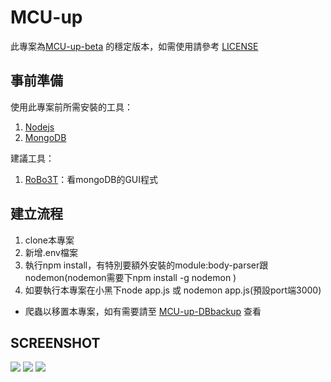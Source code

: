 MCU-up
===
此專案為[MCU-up-beta](https://github.com/mcuosc/MCU-up-beta) 的穩定版本，如需使用請參考 [LICENSE](https://github.com/mcuosc/MCU-up/blob/main/LICENSE)


## 事前準備

使用此專案前所需安裝的工具：
1. [Nodejs](https://nodejs.org/en/)
2. [MongoDB](https://www.mongodb.com)

建議工具：
1. [RoBo3T](https://robomongo.org/)：看mongoDB的GUI程式

建立流程
---

1. clone本專案
2. 新增.env檔案
3. 執行npm install，有特別要額外安裝的module:body-parser跟nodemon(nodemon需要下npm install -g nodemon )
4. 如要執行本專案在小黑下node app.js 或 nodemon app.js(預設port端3000)

* 爬蟲以移置本專案，如有需要請至 [MCU-up-DBbackup](https://github.com/mcuosc/MCU-up-DBbackup) 查看

## SCREENSHOT
![](img/1.JPG)
![](img/2.JPG)
![](img/3.JPG)
